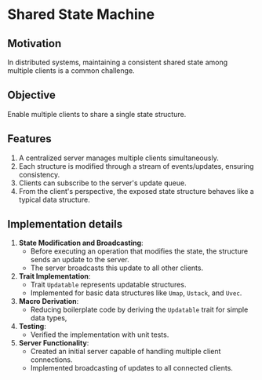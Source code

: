 # Shared State Machine

## Motivation
In distributed systems, maintaining a consistent shared state among multiple clients is a common challenge.

## Objective
Enable multiple clients to share a single state structure.

## Features
1. A centralized server manages multiple clients simultaneously.
2. Each structure is modified through a stream of events/updates, ensuring consistency.
3. Clients can subscribe to the server's update queue.
4. From the client's perspective, the exposed state structure behaves like a typical data structure.

## Implementation details
1. **State Modification and Broadcasting**:
   - Before executing an operation that modifies the state, the structure sends an update to the server.
   - The server broadcasts this update to all other clients.
2. **Trait Implementation**:
   - Trait `Updatable` represents updatable structures.
   - Implemented for basic data structures like `Umap`, `Ustack`, and `Uvec`.
3. **Macro Derivation**:
   - Reducing boilerplate code by deriving the `Updatable` trait for simple data types,
4. **Testing**:
   - Verified the implementation with unit tests.
5. **Server Functionality**:
   - Created an initial server capable of handling multiple client connections.
   - Implemented broadcasting of updates to all connected clients.
